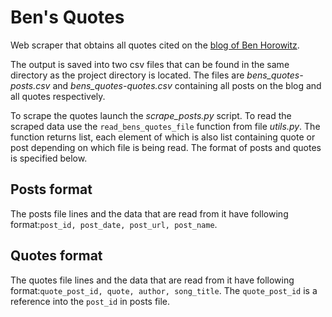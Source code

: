 # Ben's Quotes

Web scraper that obtains all quotes cited on the [blog of Ben Horowitz](http://www.bhorowitz.com/).

The output is saved into two csv files that can be found in the same directory as the project directory is located. The files are _bens_quotes-posts.csv_ and _bens_quotes-quotes.csv_ containing all posts on the blog and all quotes respectively.

To scrape the quotes launch the _scrape_posts.py_ script. To read the scraped data use the `read_bens_quotes_file` function from file _utils.py_. The function returns list, each element of which is also list containing quote or post depending on which file is being read. The format of posts and quotes is specified below. 

## Posts format
The posts file lines and the data that are read from it have following format:`post_id, post_date, post_url, post_name`.

## Quotes format
The quotes file lines and the data that are read from it have following format:`quote_post_id, quote, author, song_title`. The `quote_post_id` is a reference into the `post_id` in posts file.

